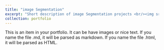 ```yaml
---
title: "image Segmentation"
excerpt: "Short description of image Segmentation projects <br/><img src='/images/seg.png'>"
collection: portfolio
---
```


This is an item in your portfolio. It can be have images or nice text. If you name the file .md, it will be parsed as markdown. If you name the file .html, it will be parsed as HTML. 

